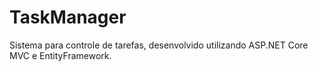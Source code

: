 # TaskManager
Sistema para controle de tarefas, desenvolvido utilizando ASP.NET Core MVC e EntityFramework.
